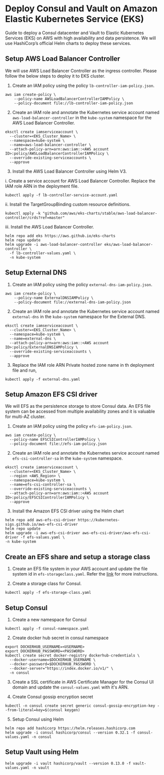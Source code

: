 # Deploy Consul and Vault on Amazon Elastic Kubernetes Service (EKS)

Guide to deploy a Consul datacenter and Vault to Elastic Kubernetes Services (EKS) on AWS with high 
availability and data persistence. We will use HashiCorp’s official Helm charts to deploy these
services.

## Setup AWS Load Balancer Controller

We will use AWS Load Balancer Controller as the ingress controller. Please follow the below steps 
to deploy it to EKS cluster.

1. Create an IAM policy using the policy `lb-controller-iam-policy.json`.
```  
aws iam create-policy \
    --policy-name AWSLoadBalancerControllerIAMPolicy \
    --policy-document file://lb-controller-iam-policy.json
```

2.  Create an IAM role and annotate the Kubernetes service account named 
`aws-load-balancer-controller` in the `kube-system` namespace for the AWS Load Balancer Controller.
```
eksctl create iamserviceaccount \
  --cluster=<EKS_Cluster_Name> \
  --namespace=kube-system \
  --name=aws-load-balancer-controller \
  --attach-policy-arn=arn:aws:iam::<AWS account ID>:policy/AWSLoadBalancerControllerIAMPolicy \
  --override-existing-serviceaccounts \
  --approve  
```

3. Install the AWS Load Balancer Controller using Helm V3.

  i. Create a service account for AWS Load Balancer Controller. Replace the IAM role ARN in the deployment file.
``` 
kubectl apply -f lb-controller-service-account.yaml
```

  ii. Install the TargetGroupBinding custom resource definitions.
```
kubectl apply -k "github.com/aws/eks-charts/stable/aws-load-balancer-controller/crds?ref=master"
```

  iii. Install the AWS Load Balancer Controller.
```
helm repo add eks https://aws.github.io/eks-charts
helm repo update
helm upgrade -i aws-load-balancer-controller eks/aws-load-balancer-controller \
  -f lb-controller-values.yaml \
  -n kube-system
```

## Setup External DNS

1. Create an IAM policy using the policy `external-dns-iam-policy.json`.
```  
aws iam create-policy \
    --policy-name ExternalDNSIAMPolicy \
    --policy-document file://external-dns-iam-policy.json
```

2.  Create an IAM role and annotate the Kubernetes service account named  `external-dns` in the
   `kube-system` namespace for the External DNS.
```
eksctl create iamserviceaccount \
  --cluster=<EKS_Cluster_Name> \
  --namespace=kube-system \
  --name=external-dns \
  --attach-policy-arn=arn:aws:iam::<AWS account ID>:policy/ExternalDNSIAMPolicy \
  --override-existing-serviceaccounts \
  --approve  
```

3.  Replace the IAM role ARN Private hosted zone name in th deployment file and run,
```
kubectl apply -f external-dns.yaml
```

## Setup Amazon EFS CSI driver

We will EFS as the persistence storage to store Consul data. An EFS file system can be accessed 
from multiple availability zones and it is valuable for multi-AZ cluster.

1. Create an IAM policy using the policy `efs-iam-policy.json`.
```  
aws iam create-policy \ 
  --policy-name EFSCSIControllerIAMPolicy \ 
  --policy-document file://efs-iam-policy.json 
```

2.  Create an IAM role and annotate the Kubernetes service account named `efs-csi-controller-sa` 
  in the `kube-system` namespace.
```
eksctl create iamserviceaccount \ 
  --cluster=<EKS_Cluster_Name> \ 
  --region <AWS_Region> \ 
  --namespace=kube-system \ 
  --name=efs-csi-controller-sa \ 
  --override-existing-serviceaccounts \ 
  --attach-policy-arn=arn:aws:iam::<AWS account ID>:policy/EFSCSIControllerIAMPolicy \ 
  --approve
```

3.  Install the Amazon EFS CSI driver using the Helm chart
```
helm repo add aws-efs-csi-driver https://kubernetes-sigs.github.io/aws-efs-csi-driver
helm repo update
helm upgrade -i aws-efs-csi-driver aws-efs-csi-driver/aws-efs-csi-driver -f efs-values.yaml \
-n kube-system

```
## Create an EFS share and setup a storage class

1.  Create an EFS file system in your AWS account and update the file system id in 
  `efs-storageclass.yaml`. Refer the [link](https://docs.aws.amazon.com/efs/latest/ug/gs-step-two-create-efs-resources.html) 
  for more instructions.

2.  Create a storage class for Consul.
```
kubectl apply -f efs-storage-class.yaml
```

## Setup Consul

1.  Create a new namespace for Consul
```
kubectl apply -f consul-namespace.yaml
```

2.  Create docker hub secret in consul namespace
```
export DOCKERHUB_USERNAME=<USERNAME>
export DOCKERHUB_PASSWORD=<PASSWORD>
kubectl create secret docker-registry dockerhub-credentials \
  --docker-username=$DOCKERHUB_USERNAME \
  --docker-password=$DOCKERHUB_PASSWORD \
  --docker-server="https://index.docker.io/v1/" \
  -n consul
```

3.  Create a SSL certificate in AWS Certificate Manager for the Consul UI domain and update the
   `consul-values.yaml` with it's ARN.

4. Create Consul gossip encryption secret
```
kubectl -n consul create secret generic consul-gossip-encryption-key --from-literal=key=$(consul keygen)
```

5. Setup Consul using Helm
```
helm repo add hashicorp https://helm.releases.hashicorp.com
helm upgrade -i consul hashicorp/consul --version 0.32.1 -f consul-values.yaml -n consul
```

## Setup Vault using Helm
```
helm upgrade -i vault hashicorp/vault --version 0.13.0 -f vault-values.yaml -n vault
```
